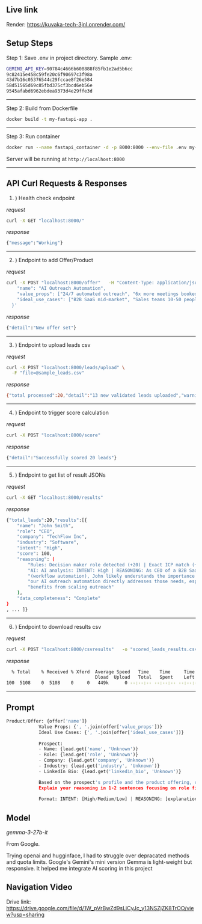## Live link

Render: https://kuvaka-tech-3jnl.onrender.com/

## Setup Steps

Step 1: Save .env in project directory.
Sample .env:
```bash
GEMINI_API_KEY=90784c4666b608888f85fb1e2ad5b6cc
9c82415e458c59fe20c6f90697c3f98a
43d7b16c05376544c29fccae8f26e584
58d51565d69c85fbd375cf3bcd6eb56e
9545afabd6962ebdea9373d4e29ffe3d
```

---

Step 2: Build from Dockerfile
```bash
docker build -t my-fastapi-app .
```

---

Step 3: Run container
```bash
docker run --name fastapi_container -d -p 8000:8000 --env-file .env my-fastapi-app
```

Server will be running at `http://localhost:8000`

---

## API Curl Requests & Responses

1. ) Health check endpoint

_request_
```bash
curl -X GET "localhost:8000/"
```

_response_
```bash
{"message":"Working"}
```

---

2. ) Endpoint to add Offer/Product

_request_
```bash
curl -X POST "localhost:8000/offer"   -H "Content-Type: application/json"   -d '{
    "name": "AI Outreach Automation",
    "value_props": ["24/7 automated outreach", "6x more meetings booked", "Personalized messaging at scale"],
    "ideal_use_cases": ["B2B SaaS mid-market", "Sales teams 10-50 people", "Companies doing $1M-10M ARR"]
  }'
```

_response_
```bash
{"detail":"New offer set"}
```

---

3. ) Endpoint to upload leads csv

_request_
```bash
curl -X POST "localhost:8000/leads/upload" \
  -F "file=@sample_leads.csv"
```

_response_
```bash
{"total processed":20,"detail":"13 new validated leads uploaded","warnings":"7 row(s) have missing/invalid data"}
```

---

4. ) Endpoint to trigger score calculation

_request_
```bash
curl -X POST "localhost:8000/score"
```

_response_
```bash
{"detail":"Successfully scored 20 leads"}
```

---

5. ) Endpoint to get list of result JSONs

_request_
```bash
curl -X GET "localhost:8000/results"
```

_response_
```bash
{"total_leads":20,"results":[{
    "name": "John Smith",
    "role": "CEO",
    "company": "TechFlow Inc",
    "industry": "Software",
    "intent": "High",
    "score": 100,
    "reasoning": (
        "Rules: Decision maker role detected (+20) | Exact ICP match (+20) | Complete profile (+10) | "
        "AI: AI analysis: INTENT: High | REASONING: As CEO of a B2B SaaS company in a related space "
        "(workflow automation), John likely understands the importance of sales efficiency and growth – "
        "our AI outreach automation directly addresses those needs, especially given his company size likely "
        "benefits from scaling outreach"
    ),
    "data_completeness": "Complete"
}
, ... ]}
```

---

6. ) Endpoint to download results csv

_request_
```bash
curl -X POST "localhost:8000/csvresults"   -o "scored_leads_results.csv"
```

_response_
```bash
  % Total    % Received % Xferd  Average Speed   Time    Time     Time  Current
                                 Dload  Upload   Total   Spent    Left  Speed
100  5108    0  5108    0     0   449k      0 --:--:-- --:--:-- --:--:--  498k
```

---

## Prompt

```Python
Product/Offer: {offer['name']}
            Value Props: {', '.join(offer['value_props'])}
            Ideal Use Cases: {', '.join(offer['ideal_use_cases'])}
            
            Prospect:
            - Name: {lead.get('name', 'Unknown')}
            - Role: {lead.get('role', 'Unknown')}
            - Company: {lead.get('company', 'Unknown')}
            - Industry: {lead.get('industry', 'Unknown')}
            - LinkedIn Bio: {lead.get('linkedin_bio', 'Unknown')}

            Based on the prospect's profile and the product offering, classify their buying intent as High, Medium, or Low.
            Explain your reasoning in 1-2 sentences focusing on role fit, industry alignment, and potential need.
            
            Format: INTENT: [High/Medium/Low] | REASONING: [explanation]
```

## Model

_gemma-3-27b-it_

From Google.

Trying openai and hugginface, I had to struggle over depracated methods and quota limits. Google's Gemini's mini version Gemma is light-weight but responsive. It helped me integrate AI scoring in this project

## Navigation Video

Drive link: https://drive.google.com/file/d/1W_pVrBwZd9sLiCyJc_y13NSZjZK8TrOO/view?usp=sharing